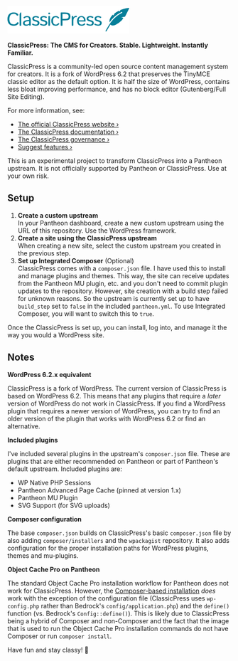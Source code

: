 ![ClassicPress logo](https://github.com/ClassicPress/ClassicPress/raw/develop/src/wp-admin/images/classicpress-logo.png)

**ClassicPress: The CMS for Creators. Stable. Lightweight. Instantly Familiar.**

ClassicPress is a community-led open source content management system for creators. It is a fork of WordPress 6.2 that preserves the TinyMCE classic editor as the default option. It is half the size of WordPress, contains less bloat improving performance, and has no block editor (Gutenberg/Full Site Editing).

For more information, see:

- [The official ClassicPress website ›](https://www.classicpress.net/)
- [The ClassicPress documentation ›](https://docs.classicpress.net/)
- [The ClassicPress governance ›](https://www.classicpress.net/governance/)
- [Suggest features ›](https://github.com/ClassicPress/ClassicPress/issues/)

This is an experimental project to transform ClassicPress into a Pantheon upstream. It is not officially supported by Pantheon or ClassicPress. Use at your own risk.

## Setup

1. **Create a custom upstream**  
	In your Pantheon dashboard, create a new custom upstream using the URL of this repository. Use the WordPress framework.
1. **Create a site using the ClassicPress upstream**  
	When creating a new site, select the custom upstream you created in the previous step.
1. **Set up Integrated Composer** (Optional)  
	ClassicPress comes with a `composer.json` file. I have used this to install and manage plugins and themes. This way, the site can receive updates from the Pantheon MU plugin, etc. and you don't need to commit plugin updates to the repository. However, site creation with a build step failed for unknown reasons. So the upstream is currently set up to have `build_step` set to `false` in the included `pantheon.yml`. To use Integrated Composer, you will want to switch this to `true`.
	
Once the ClassicPress is set up, you can install, log into, and manage it the way you would a WordPress site.

## Notes

**WordPress 6.2.x equivalent**

ClassicPress is a fork of WordPress. The current version of ClassicPress is based on WordPress 6.2. This means that any plugins that require a _later_ version of WordPress do not work in ClassicPress. If you find a WordPress plugin that requires a newer version of WordPress, you can try to find an older version of the plugin that works with WordPress 6.2 or find an alternative.

**Included plugins**

I've included several plugins in the upstream's `composer.json` file. These are plugins that are either recommended on Pantheon or part of Pantheon's default upstream. Included plugins are:

- WP Native PHP Sessions
- Pantheon Advanced Page Cache (pinned at version 1.x)
- Pantheon MU Plugin
- SVG Support (for SVG uploads)

**Composer configuration**

The base `composer.json` builds on ClassicPress's basic `composer.json` file by also adding `composer/installers` and the `wpackagist` repository. It also adds configuration for the proper installation paths for WordPress plugins, themes and mu-plugins.

**Object Cache Pro on Pantheon**

The standard Object Cache Pro installation workflow for Pantheon does not work for ClassicPress. However, the [Composer-based installation](https://docs.pantheon.io/object-cache/wordpress#installation-and-configuration-for-composer-managed-wordpress-sites) _does_ work with the exception of the configuration file (ClassicPress uses `wp-config.php` rather than Bedrock's `config/application.php`) and the `define()` function (vs. Bedrock's `Config::define()`). This is likely due to ClassicPress being a hybrid of Composer and non-Composer and the fact that the image that is used to run the Object Cache Pro installation commands do not have Composer or run `composer install`.

Have fun and stay classy! 🎩